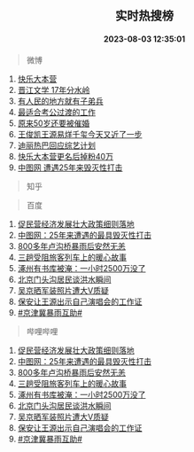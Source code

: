 <div align="center"><h2>实时热搜榜</h2><h4>2023-08-03 12:35:01</h4></div>

> 微博  

1. [快乐大本营](https://s.weibo.com/weibo?q=%E5%BF%AB%E4%B9%90%E5%A4%A7%E6%9C%AC%E8%90%A5&t=31&band_rank=1&Refer=top)<br />
2. [晋江文学 17年分水岭](https://s.weibo.com/weibo?q=%E6%99%8B%E6%B1%9F%E6%96%87%E5%AD%A6%2017%E5%B9%B4%E5%88%86%E6%B0%B4%E5%B2%AD&t=31&band_rank=2&Refer=top)<br />
3. [有人民的地方就有子弟兵](https://s.weibo.com/weibo?q=%23%E6%9C%89%E4%BA%BA%E6%B0%91%E7%9A%84%E5%9C%B0%E6%96%B9%E5%B0%B1%E6%9C%89%E5%AD%90%E5%BC%9F%E5%85%B5%23&t=31&band_rank=3&Refer=top)<br />
4. [最适合考公过渡的工作](https://s.weibo.com/weibo?q=%23%E6%9C%80%E9%80%82%E5%90%88%E8%80%83%E5%85%AC%E8%BF%87%E6%B8%A1%E7%9A%84%E5%B7%A5%E4%BD%9C%23&t=31&band_rank=4&Refer=top)<br />
5. [原来50岁还要被催婚](https://s.weibo.com/weibo?q=%E5%8E%9F%E6%9D%A550%E5%B2%81%E8%BF%98%E8%A6%81%E8%A2%AB%E5%82%AC%E5%A9%9A&t=31&band_rank=5&Refer=top)<br />
6. [王俊凯王源易烊千玺今天又近了一步](https://s.weibo.com/weibo?q=%23%E7%8E%8B%E4%BF%8A%E5%87%AF%E7%8E%8B%E6%BA%90%E6%98%93%E7%83%8A%E5%8D%83%E7%8E%BA%E4%BB%8A%E5%A4%A9%E5%8F%88%E8%BF%91%E4%BA%86%E4%B8%80%E6%AD%A5%23&t=31&band_rank=6&Refer=top)<br />
7. [迪丽热巴回应综艺计划](https://s.weibo.com/weibo?q=%23%E8%BF%AA%E4%B8%BD%E7%83%AD%E5%B7%B4%E5%9B%9E%E5%BA%94%E7%BB%BC%E8%89%BA%E8%AE%A1%E5%88%92%23&t=31&band_rank=7&Refer=top)<br />
8. [快乐大本营更名后掉粉40万](https://s.weibo.com/weibo?q=%23%E5%BF%AB%E4%B9%90%E5%A4%A7%E6%9C%AC%E8%90%A5%E6%9B%B4%E5%90%8D%E5%90%8E%E6%8E%89%E7%B2%8940%E4%B8%87%23&t=31&band_rank=8&Refer=top)<br />
9. [中图网 遭遇25年来毁灭性打击](https://s.weibo.com/weibo?q=%E4%B8%AD%E5%9B%BE%E7%BD%91%20%E9%81%AD%E9%81%8725%E5%B9%B4%E6%9D%A5%E6%AF%81%E7%81%AD%E6%80%A7%E6%89%93%E5%87%BB&t=31&band_rank=9&Refer=top)<br />

> 知乎  


> 百度  

1. [促民营经济发展壮大政策细则落地](https://www.baidu.com/s?wd=%E4%BF%83%E6%B0%91%E8%90%A5%E7%BB%8F%E6%B5%8E%E5%8F%91%E5%B1%95%E5%A3%AE%E5%A4%A7%E6%94%BF%E7%AD%96%E7%BB%86%E5%88%99%E8%90%BD%E5%9C%B0&sa=fyb_news&rsv_dl=fyb_news)<br />
2. [中图网：25年来遭遇的最具毁灭性打击](https://www.baidu.com/s?wd=%E4%B8%AD%E5%9B%BE%E7%BD%91%EF%BC%9A25%E5%B9%B4%E6%9D%A5%E9%81%AD%E9%81%87%E7%9A%84%E6%9C%80%E5%85%B7%E6%AF%81%E7%81%AD%E6%80%A7%E6%89%93%E5%87%BB&sa=fyb_news&rsv_dl=fyb_news)<br />
3. [800多年卢沟桥暴雨后安然无恙](https://www.baidu.com/s?wd=800%E5%A4%9A%E5%B9%B4%E5%8D%A2%E6%B2%9F%E6%A1%A5%E6%9A%B4%E9%9B%A8%E5%90%8E%E5%AE%89%E7%84%B6%E6%97%A0%E6%81%99&sa=fyb_news&rsv_dl=fyb_news)<br />
4. [三趟受阻旅客列车上的暖心故事](https://www.baidu.com/s?wd=%E4%B8%89%E8%B6%9F%E5%8F%97%E9%98%BB%E6%97%85%E5%AE%A2%E5%88%97%E8%BD%A6%E4%B8%8A%E7%9A%84%E6%9A%96%E5%BF%83%E6%95%85%E4%BA%8B&sa=fyb_news&rsv_dl=fyb_news)<br />
5. [涿州有书库被淹：一小时2500万没了](https://www.baidu.com/s?wd=%E6%B6%BF%E5%B7%9E%E6%9C%89%E4%B9%A6%E5%BA%93%E8%A2%AB%E6%B7%B9%EF%BC%9A%E4%B8%80%E5%B0%8F%E6%97%B62500%E4%B8%87%E6%B2%A1%E4%BA%86&sa=fyb_news&rsv_dl=fyb_news)<br />
6. [北京门头沟居民谈洪水瞬间](https://www.baidu.com/s?wd=%E5%8C%97%E4%BA%AC%E9%97%A8%E5%A4%B4%E6%B2%9F%E5%B1%85%E6%B0%91%E8%B0%88%E6%B4%AA%E6%B0%B4%E7%9E%AC%E9%97%B4&sa=fyb_news&rsv_dl=fyb_news)<br />
7. [吴京晒军装照片遭大V质疑](https://www.baidu.com/s?wd=%E5%90%B4%E4%BA%AC%E6%99%92%E5%86%9B%E8%A3%85%E7%85%A7%E7%89%87%E9%81%AD%E5%A4%A7V%E8%B4%A8%E7%96%91&sa=fyb_news&rsv_dl=fyb_news)<br />
8. [保安让王源出示自己演唱会的工作证](https://www.baidu.com/s?wd=%E4%BF%9D%E5%AE%89%E8%AE%A9%E7%8E%8B%E6%BA%90%E5%87%BA%E7%A4%BA%E8%87%AA%E5%B7%B1%E6%BC%94%E5%94%B1%E4%BC%9A%E7%9A%84%E5%B7%A5%E4%BD%9C%E8%AF%81&sa=fyb_news&rsv_dl=fyb_news)<br />
9. [#京津冀暴雨互助#](https://www.baidu.com/s?wd=%23%E4%BA%AC%E6%B4%A5%E5%86%80%E6%9A%B4%E9%9B%A8%E4%BA%92%E5%8A%A9%23&sa=fyb_news&rsv_dl=fyb_news)<br />

> 哔哩哔哩  

1. [促民营经济发展壮大政策细则落地](https://www.baidu.com/s?wd=%E4%BF%83%E6%B0%91%E8%90%A5%E7%BB%8F%E6%B5%8E%E5%8F%91%E5%B1%95%E5%A3%AE%E5%A4%A7%E6%94%BF%E7%AD%96%E7%BB%86%E5%88%99%E8%90%BD%E5%9C%B0&sa=fyb_news&rsv_dl=fyb_news)<br />
2. [中图网：25年来遭遇的最具毁灭性打击](https://www.baidu.com/s?wd=%E4%B8%AD%E5%9B%BE%E7%BD%91%EF%BC%9A25%E5%B9%B4%E6%9D%A5%E9%81%AD%E9%81%87%E7%9A%84%E6%9C%80%E5%85%B7%E6%AF%81%E7%81%AD%E6%80%A7%E6%89%93%E5%87%BB&sa=fyb_news&rsv_dl=fyb_news)<br />
3. [800多年卢沟桥暴雨后安然无恙](https://www.baidu.com/s?wd=800%E5%A4%9A%E5%B9%B4%E5%8D%A2%E6%B2%9F%E6%A1%A5%E6%9A%B4%E9%9B%A8%E5%90%8E%E5%AE%89%E7%84%B6%E6%97%A0%E6%81%99&sa=fyb_news&rsv_dl=fyb_news)<br />
4. [三趟受阻旅客列车上的暖心故事](https://www.baidu.com/s?wd=%E4%B8%89%E8%B6%9F%E5%8F%97%E9%98%BB%E6%97%85%E5%AE%A2%E5%88%97%E8%BD%A6%E4%B8%8A%E7%9A%84%E6%9A%96%E5%BF%83%E6%95%85%E4%BA%8B&sa=fyb_news&rsv_dl=fyb_news)<br />
5. [涿州有书库被淹：一小时2500万没了](https://www.baidu.com/s?wd=%E6%B6%BF%E5%B7%9E%E6%9C%89%E4%B9%A6%E5%BA%93%E8%A2%AB%E6%B7%B9%EF%BC%9A%E4%B8%80%E5%B0%8F%E6%97%B62500%E4%B8%87%E6%B2%A1%E4%BA%86&sa=fyb_news&rsv_dl=fyb_news)<br />
6. [北京门头沟居民谈洪水瞬间](https://www.baidu.com/s?wd=%E5%8C%97%E4%BA%AC%E9%97%A8%E5%A4%B4%E6%B2%9F%E5%B1%85%E6%B0%91%E8%B0%88%E6%B4%AA%E6%B0%B4%E7%9E%AC%E9%97%B4&sa=fyb_news&rsv_dl=fyb_news)<br />
7. [吴京晒军装照片遭大V质疑](https://www.baidu.com/s?wd=%E5%90%B4%E4%BA%AC%E6%99%92%E5%86%9B%E8%A3%85%E7%85%A7%E7%89%87%E9%81%AD%E5%A4%A7V%E8%B4%A8%E7%96%91&sa=fyb_news&rsv_dl=fyb_news)<br />
8. [保安让王源出示自己演唱会的工作证](https://www.baidu.com/s?wd=%E4%BF%9D%E5%AE%89%E8%AE%A9%E7%8E%8B%E6%BA%90%E5%87%BA%E7%A4%BA%E8%87%AA%E5%B7%B1%E6%BC%94%E5%94%B1%E4%BC%9A%E7%9A%84%E5%B7%A5%E4%BD%9C%E8%AF%81&sa=fyb_news&rsv_dl=fyb_news)<br />
9. [#京津冀暴雨互助#](https://www.baidu.com/s?wd=%23%E4%BA%AC%E6%B4%A5%E5%86%80%E6%9A%B4%E9%9B%A8%E4%BA%92%E5%8A%A9%23&sa=fyb_news&rsv_dl=fyb_news)<br />
